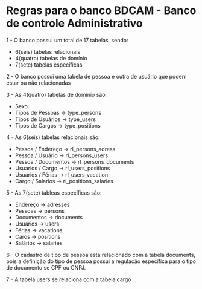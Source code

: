 <html>
  <body>
    <h1>Regras para o banco BDCAM - Banco de controle Administrativo</h1>
    <p>1 - O banco possui um total de 17 tabelas, sendo: </p>
    <ul>
      <li>6(seis) tabelas relacionais</li>
      <li>4(quatro) tabelas de domínio</li>
      <li>7(sete) tabelas específicas</li>      
    </ul>
    <p>2 - O banco possui uma tabela de pessoa e outra de usuário que podem estar ou não relacionadas</p>
    <p>3 - As 4(quatro) tabelas de domínio são: </p>
    <ul>
      <li>Sexo</li>
      <li>Tipos de Pessoas -> type_persons</li>
      <li>Tipos de Usuários -> type_users</li>
      <li>Tipos de Cargos -> type_positions</li>
    </ul>
    <p>4 - As 6(seis) tabelas relacionais são:</p>
    <ul>
      <li>Pessoa / Endereço -> rl_persons_adress</li>
      <li>Pessoa / Usuário -> rl_persons_users</li>
      <li>Pessoa / Documentos -> rl_persons_documents</li>
      <li>Usuários / Cargo -> rl_users_positions</li>
      <li>Usuários / Férias -> rl_users_vacation</li>
      <li>Cargo / Salarios -> rl_positions_salaries</li>
    </ul>
    <p>5 - As 7(sete) tableas específicas são:</p>
    <ul>
      <li>Endereço -> adresses</li>
      <li>Pessoas -> persons</li>
      <li>Documentos -> documents</li>
      <li>Usuários -> users</li>
      <li>Férias -> vacations</li>
      <li>Caros -> positions</li>
      <li>Salários -> salaries</li>
    </ul>
    <p>6 - O cadastro de tipo de pessoa está relacionado com a tabela documents, pois a definição do tipo de pessoa possui a regulação específica para o tipo de documento se CPF ou CNPJ.</p>
    <p>7 - A tabela users se relaciona com a tabela cargo</p>
  </body>
</html>
